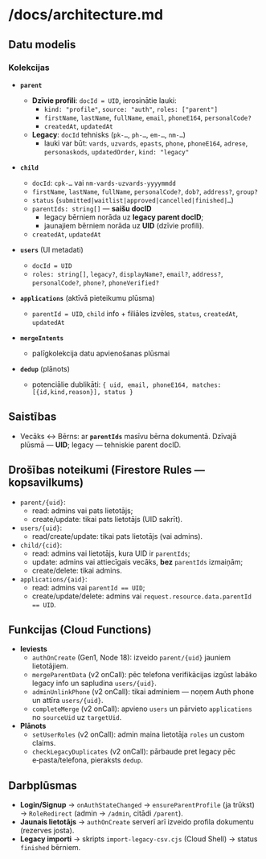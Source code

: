 # /docs/architecture.md

## Datu modelis

### Kolekcijas
- **`parent`**
  - **Dzīvie profili**: `docId = UID`, ierosinātie lauki:
    - `kind: "profile"`, `source: "auth"`, `roles: ["parent"]`
    - `firstName`, `lastName`, `fullName`, `email`, `phoneE164`, `personalCode?`
    - `createdAt`, `updatedAt`
  - **Legacy**: `docId` tehnisks (`pk-…`, `ph-…`, `em-…`, `nm-…`) 
    - lauki var būt: `vards`, `uzvards`, `epasts`, `phone`, `phoneE164`, `adrese`, `personaskods`, `updatedOrder`, `kind: "legacy"`

- **`child`**
  - `docId`: `cpk-…` vai `nm-vards-uzvards-yyyymmdd`
  - `firstName`, `lastName`, `fullName`, `personalCode?`, `dob?`, `address?`, `group?`
  - `status` (`submitted|waitlist|approved|cancelled|finished|…`)
  - `parentIds: string[]` — **saišu docID**
    - legacy bērniem norāda uz **legacy parent docID**;
    - jaunajiem bērniem norāda uz **UID** (dzīvie profili).
  - `createdAt`, `updatedAt`

- **`users`** (UI metadati)
  - `docId = UID`
  - `roles: string[]`, `legacy?`, `displayName?`, `email?`, `address?`, `personalCode?`, `phone?`, `phoneVerified?`

- **`applications`** (aktīvā pieteikumu plūsma)
  - `parentId = UID`, `child` info + filiāles izvēles, `status`, `createdAt`, `updatedAt`

- **`mergeIntents`**
  - palīgkolekcija datu apvienošanas plūsmai

- **`dedup`** (plānots)
  - potenciālie dublikāti: `{ uid, email, phoneE164, matches: [{id,kind,reason}], status }`

## Saistības
- Vecāks ↔ Bērns: ar **`parentIds`** masīvu bērna dokumentā. Dzīvajā plūsmā — **UID**; legacy — tehniskie parent docID.

## Drošības noteikumi (Firestore Rules — kopsavilkums)
- `parent/{uid}`: 
  - read: admins vai pats lietotājs; 
  - create/update: tikai pats lietotājs (UID sakrīt).
- `users/{uid}`: 
  - read/create/update: tikai pats lietotājs (vai admins).
- `child/{cid}`: 
  - read: admins vai lietotājs, kura UID ir `parentIds`;
  - update: admins vai attiecīgais vecāks, **bez** `parentIds` izmaiņām; 
  - create/delete: tikai admins.
- `applications/{aid}`: 
  - read: admins vai `parentId == UID`;
  - create/update/delete: admins vai `request.resource.data.parentId == UID`.

## Funkcijas (Cloud Functions)
- **Ieviests**
  - `authOnCreate` (Gen1, Node 18): izveido `parent/{uid}` jauniem lietotājiem.
  - `mergeParentData` (v2 onCall): pēc telefona verifikācijas izgūst labāko legacy info un sapludina `users/{uid}`.
  - `adminUnlinkPhone` (v2 onCall): tikai adminiem — noņem Auth phone un attīra `users/{uid}`.
  - `completeMerge` (v2 onCall): apvieno `users` un pārvieto `applications` no `sourceUid` uz `targetUid`.
- **Plānots**
  - `setUserRoles` (v2 onCall): admin maina lietotāja `roles` un custom claims.
  - `checkLegacyDuplicates` (v2 onCall): pārbaude pret legacy pēc e‑pasta/telefona, pieraksts `dedup`.

## Darbplūsmas
- **Login/Signup** → `onAuthStateChanged` → `ensureParentProfile` (ja trūkst) → `RoleRedirect` (admin → `/admin`, citādi `/parent`).
- **Jaunais lietotājs** → `authOnCreate` serverī arī izveido profila dokumentu (rezerves josta).
- **Legacy importi** → skripts `import-legacy-csv.cjs` (Cloud Shell) → status `finished` bērniem.

